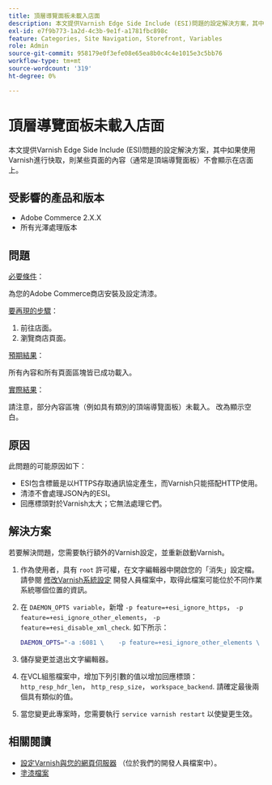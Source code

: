 ```yaml
---
title: 頂層導覽面板未載入店面
description: 本文提供Varnish Edge Side Include (ESI)問題的設定解決方案，其中如果使用Varnish進行快取，則某些頁面的內容（通常是頂端導覽面板）不會顯示在店面上。
exl-id: e7f9b773-1a2d-4c3b-9e1f-a1781fbc898c
feature: Categories, Site Navigation, Storefront, Variables
role: Admin
source-git-commit: 958179e0f3efe08e65ea8b0c4c4e1015e3c5bb76
workflow-type: tm+mt
source-wordcount: '319'
ht-degree: 0%

---
```


# 頂層導覽面板未載入店面

本文提供Varnish Edge Side Include (ESI)問題的設定解決方案，其中如果使用Varnish進行快取，則某些頁面的內容（通常是頂端導覽面板）不會顯示在店面上。

## 受影響的產品和版本

* Adobe Commerce 2.X.X
* 所有光澤處理版本

## 問題

<u>必要條件</u>：

為您的Adobe Commerce商店安裝及設定清漆。

<u>要再現的步驟</u>：

1. 前往店面。
1. 瀏覽商店頁面。

<u>預期結果</u>：

所有內容和所有頁面區塊皆已成功載入。

<u>實際結果</u>：

請注意，部分內容區塊（例如具有類別的頂端導覽面板）未載入。 改為顯示空白。

## 原因

此問題的可能原因如下：

* ESI包含標籤是以HTTPS存取通訊協定產生，而Varnish只能搭配HTTP使用。
* 清漆不會處理JSON內的ESI。
* 回應標頭對於Varnish太大；它無法處理它們。

## 解決方案

若要解決問題，您需要執行額外的Varnish設定，並重新啟動Varnish。

1. 作為使用者，具有 `root` 許可權，在文字編輯器中開啟您的「消失」設定檔。 請參閱 [修改Varnish系統設定](https://devdocs.magento.com/guides/v2.3/config-guide/varnish/config-varnish-configure.html#config-varnish-config-sysvcl) 開發人員檔案中，取得此檔案可能位於不同作業系統哪個位置的資訊。
1. 在 `DAEMON_OPTS variable`，新增 `-p feature=+esi_ignore_https`， `-p  feature=+esi_ignore_other_elements`， `-p  feature=+esi_disable_xml_check`. 如下所示：

   ```bash
   DAEMON_OPTS="-a :6081 \    -p feature=+esi_ignore_other_elements \    -p feature=+esi_disable_xml_check \    -p feature=+esi_ignore_https \    -T localhost:6082 \    -f /etc/varnish/default.vcl \    -S /etc/varnish/secret \    -s malloc,256m"
   ```

1. 儲存變更並退出文字編輯器。
1. 在VCL組態檔案中，增加下列引數的值以增加回應標頭： `http_resp_hdr_len`， `http_resp_size`， `workspace_backend`. 請確定最後兩個具有類似的值。
1. 當您變更此專案時，您需要執行 `service varnish restart` 以使變更生效。

## 相關閱讀

* [設定Varnish與您的網頁伺服器](https://devdocs.magento.com/guides/v2.3/config-guide/varnish/config-varnish-configure.html#config-varnish-config-sysvcl) （位於我們的開發人員檔案中）。
* [塗漆檔案](https://varnish-cache.org/docs/5.1/reference/index.html)
